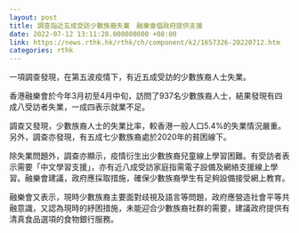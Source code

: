```yaml
---
layout: post
title: 調查指近五成受訪少數族裔失業　融樂會倡政府提供支援
date: 2022-07-12 13:11:20.000000000 +08:00
link: https://news.rthk.hk/rthk/ch/component/k2/1657326-20220712.htm
categories: rthk
---
```


一項調查發現，在第五波疫情下，有近五成受訪的少數族裔人士失業。

香港融樂會於今年3月初至4月中旬，訪問了937名少數族裔人士，結果發現有四成八受訪者失業，一成四表示就業不足。

調查又發現，少數族裔人士的失業比率，較香港一般人口5.4%的失業情況嚴重。另外，調查亦發現，有五成七少數族裔處於2020年的貧困線下。

除失業問題外，調查亦顯示，疫情衍生出少數族裔兒童線上學習困難。有受訪者表示需要「中文學習支援」，亦有近八成受訪家庭指需電子設備及網絡支援線上學習。融樂會建議，政府應採取措施，確保少數族裔學生有足夠設備接受網上教育。

融樂會又表示，現時少數族裔主要面對歧視及語言等問題，政府應營造社會平等共融意識，又認為現時的紓困措施，未能迎合少數族裔社群的需要，建議政府提供有清真食品選項的食物銀行服務。

